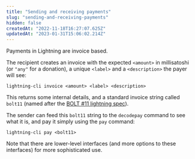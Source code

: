 ```yaml
---
title: "Sending and receiving payments"
slug: "sending-and-receiving-payments"
hidden: false
createdAt: "2022-11-18T16:27:07.625Z"
updatedAt: "2023-01-31T15:06:02.214Z"
---
```

Payments in Lightning are invoice based.

The recipient creates an invoice with the expected `<amount>` in millisatoshi (or `"any"` for a donation), a unique `<label>` and a `<description>` the payer will see:

```shell
lightning-cli invoice <amount> <label> <description>
```

This returns some internal details, and a standard invoice string called `bolt11` (named after the [BOLT #11 lightning spec](https://github.com/lightning/bolts/blob/master/11-payment-encoding.md)).

The sender can feed this `bolt11` string to the `decodepay` command to see what it is, and pay it simply using the `pay` command:

```shell
lightning-cli pay <bolt11>
```

Note that there are lower-level interfaces (and more options to these interfaces) for more sophisticated use.